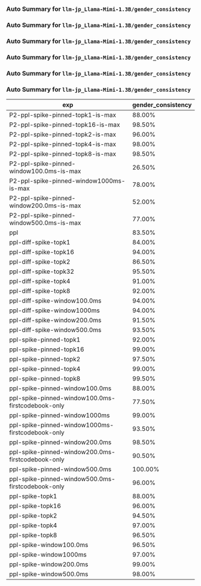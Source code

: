 ### Auto Summary for `llm-jp_Llama-Mimi-1.3B/gender_consistency`

### Auto Summary for `llm-jp_Llama-Mimi-1.3B/gender_consistency`

### Auto Summary for `llm-jp_Llama-Mimi-1.3B/gender_consistency`

### Auto Summary for `llm-jp_Llama-Mimi-1.3B/gender_consistency`

### Auto Summary for `llm-jp_Llama-Mimi-1.3B/gender_consistency`

### Auto Summary for `llm-jp_Llama-Mimi-1.3B/gender_consistency`

<!-- AUTO-GEN: SPLIT TABLE -->
| exp | gender_consistency |
| --- | --- |
| P2-ppl-spike-pinned-topk1-is-max | 88.00% |
| P2-ppl-spike-pinned-topk16-is-max | 98.50% |
| P2-ppl-spike-pinned-topk2-is-max | 96.00% |
| P2-ppl-spike-pinned-topk4-is-max | 98.00% |
| P2-ppl-spike-pinned-topk8-is-max | 98.50% |
| P2-ppl-spike-pinned-window100.0ms-is-max | 26.50% |
| P2-ppl-spike-pinned-window1000ms-is-max | 78.00% |
| P2-ppl-spike-pinned-window200.0ms-is-max | 52.00% |
| P2-ppl-spike-pinned-window500.0ms-is-max | 77.00% |
| ppl | 83.50% |
| ppl-diff-spike-topk1 | 84.00% |
| ppl-diff-spike-topk16 | 94.00% |
| ppl-diff-spike-topk2 | 86.50% |
| ppl-diff-spike-topk32 | 95.50% |
| ppl-diff-spike-topk4 | 91.00% |
| ppl-diff-spike-topk8 | 92.00% |
| ppl-diff-spike-window100.0ms | 94.00% |
| ppl-diff-spike-window1000ms | 94.00% |
| ppl-diff-spike-window200.0ms | 91.50% |
| ppl-diff-spike-window500.0ms | 93.50% |
| ppl-spike-pinned-topk1 | 92.00% |
| ppl-spike-pinned-topk16 | 99.00% |
| ppl-spike-pinned-topk2 | 97.50% |
| ppl-spike-pinned-topk4 | 99.00% |
| ppl-spike-pinned-topk8 | 99.50% |
| ppl-spike-pinned-window100.0ms | 88.00% |
| ppl-spike-pinned-window100.0ms-firstcodebook-only | 77.50% |
| ppl-spike-pinned-window1000ms | 99.00% |
| ppl-spike-pinned-window1000ms-firstcodebook-only | 93.50% |
| ppl-spike-pinned-window200.0ms | 98.50% |
| ppl-spike-pinned-window200.0ms-firstcodebook-only | 90.50% |
| ppl-spike-pinned-window500.0ms | 100.00% |
| ppl-spike-pinned-window500.0ms-firstcodebook-only | 96.00% |
| ppl-spike-topk1 | 88.00% |
| ppl-spike-topk16 | 96.00% |
| ppl-spike-topk2 | 94.50% |
| ppl-spike-topk4 | 97.00% |
| ppl-spike-topk8 | 96.50% |
| ppl-spike-window100.0ms | 96.50% |
| ppl-spike-window1000ms | 97.00% |
| ppl-spike-window200.0ms | 99.00% |
| ppl-spike-window500.0ms | 98.00% |
<!-- AUTO-GEN: SPLIT TABLE -->
